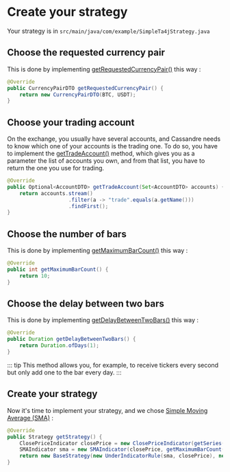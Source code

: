# Create your strategy

Your strategy is in `src/main/java/com/example/SimpleTa4jStrategy.java`

## Choose the requested currency pair
This is done by implementing [getRequestedCurrencyPair()](https://www.javadoc.io/static/tech.cassandre.trading.bot/cassandre-trading-bot-spring-boot-autoconfigure/4.1.0/tech/cassandre/trading/bot/strategy/BasicTa4jCassandreStrategy.html#getRequestedCurrencyPair%28%29) this way : 

```java
@Override
public CurrencyPairDTO getRequestedCurrencyPair() {
	return new CurrencyPairDTO(BTC, USDT);
}
```

## Choose your trading account
On the exchange, you usually have several accounts, and Cassandre needs to know which one of your accounts is the trading one. To do so, you have to implement the [getTradeAccount()](https://www.javadoc.io/doc/tech.cassandre.trading.bot/cassandre-trading-bot-spring-boot-autoconfigure/latest/tech/cassandre/trading/bot/strategy/CassandreStrategyInterface.html#getTradeAccount%28java.util.Set%29) method, which gives you as a parameter the list of accounts you own, and from that list, you have to return the one you use for trading.

```java
@Override
public Optional<AccountDTO> getTradeAccount(Set<AccountDTO> accounts) {
    return accounts.stream()
                    .filter(a -> "trade".equals(a.getName()))
                    .findFirst();
}
```

## Choose the number of bars
This is done by implementing [getMaximumBarCount()](https://www.javadoc.io/static/tech.cassandre.trading.bot/cassandre-trading-bot-spring-boot-autoconfigure/4.1.0/tech/cassandre/trading/bot/strategy/BasicTa4jCassandreStrategy.html#getMaximumBarCount%28%29) this way : 

```java
@Override
public int getMaximumBarCount() {
	return 10;
}
```

## Choose the delay between two bars
This is done by implementing [getDelayBetweenTwoBars()](https://www.javadoc.io/static/tech.cassandre.trading.bot/cassandre-trading-bot-spring-boot-autoconfigure/4.1.0/tech/cassandre/trading/bot/strategy/BasicTa4jCassandreStrategy.html#getDelayBetweenTwoBars%28%29) this way : 

```java
@Override
public Duration getDelayBetweenTwoBars() {
    return Duration.ofDays(1);
}
```

::: tip
This method allows you, for example, to receive tickers every second but only add one to the bar every day.
:::

## Create your strategy
Now it's time to implement your strategy, and we chose [Simple Moving Average (SMA)](https://www.investopedia.com/terms/s/sma.asp) :

```java
@Override
public Strategy getStrategy() {
    ClosePriceIndicator closePrice = new ClosePriceIndicator(getSeries());
    SMAIndicator sma = new SMAIndicator(closePrice, getMaximumBarCount());
    return new BaseStrategy(new UnderIndicatorRule(sma, closePrice), new OverIndicatorRule(sma, closePrice));
}
```
